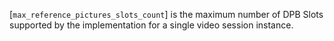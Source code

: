 [`max_reference_pictures_slots_count`] is the maximum number of DPB Slots
supported by the implementation for a single video session instance.